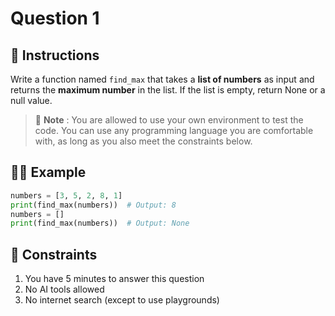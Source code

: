 # Question 1

## 📜 Instructions

Write a function named `find_max` that takes a **list of numbers** as input and returns the **maximum number** in the list. If the list is empty, return None or a null value.

> 📌 **Note** : You are allowed to use your own environment to test the code. You can use any programming language you are comfortable with, as long as you also meet the constraints below.

## ‍👨‍💻 Example

```python
numbers = [3, 5, 2, 8, 1]
print(find_max(numbers))  # Output: 8
numbers = []
print(find_max(numbers))  # Output: None
```

## 🚫 Constraints
1. You have 5 minutes to answer this question
2. No AI tools allowed
3. No internet search (except to use playgrounds)

